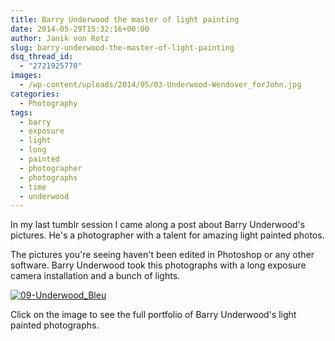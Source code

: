 ```yaml
---
title: Barry Underwood the master of light painting
date: 2014-05-29T15:32:16+00:00
author: Janik von Rotz
slug: barry-underwood-the-master-of-light-painting
dsq_thread_id:
  - "2721925770"
images:
  - /wp-content/uploads/2014/05/03-Underwood-Wendover_forJohn.jpg
categories:
  - Photography
tags:
  - barry
  - exposure
  - light
  - long
  - painted
  - photographer
  - photographs
  - time
  - underwood
---
```

In my last tumblr session I came along a post about Barry Underwood's pictures. He's a photographer with a talent for amazing light painted photos. 

The pictures you're seeing haven't been edited in Photoshop or any other software. Barry Underwood took this photographs with a long exposure camera installation and a bunch of lights.
<!--more-->
[![09-Underwood_Bleu](/wp-content/uploads/2014/05/09-Underwood_Bleu.jpg)](http://barryunderwood.com/portfolio.html)

Click on the image to see the full portfolio of Barry Underwood's light painted photographs.